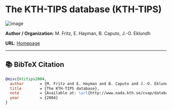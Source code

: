 # The KTH-TIPS database (KTH-TIPS)
![image](https://www.researchgate.net/profile/Barbara-Caputo/publication/228952804/figure/tbl1/AS:393688216817664@1470873993371/The-labelling-of-images-within-each-scale-in-the-KTH-TIPS2-database.png)

**Author / Organization**: M. Fritz, E. Hayman, B. Caputo, J.-O. Eklundh

**URL**: [Homepage](http://www.nada.kth.se/cvap/databases/kth-tips)

---

## 📚 BibTeX Citation

```bibtex
@misc{ktitips2004,
  author       = {M. Fritz and E. Hayman and B. Caputo and J.-O. Eklundh},
  title        = {The KTH-TIPS database},
  note         = {Available at: \url{http://www.nada.kth.se/cvap/databases/kth-tips}},
  year         = {2004}
}
```
